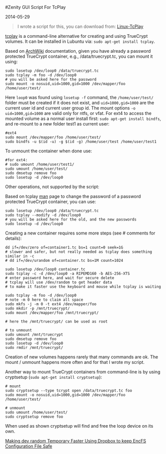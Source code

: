 #Zenity GUI Script For TcPlay

2014-05-29

<!--- tags: linux encryption -->

> I wrote a script for this, you can download from: [Linux-TcPlay](#r/linux-tcplay-ui.md)

[tcplay](https://github.com/bwalex/tc-play) is a command-line alternative for creating and using TrueCrypt volumes. It can be installed in Lubuntu via: `sudo apt-get install tcplay`.

Based on [ArchWiki](https://wiki.archlinux.org/index.php/Tcplay) documentation, given you have already a password protected TrueCrypt container, e.g., /data/truecrypt.tc, you can mount it using:

```
sudo losetup /dev/loop0 /data/truecrypt.tc
sudo tcplay -m foo -d /dev/loop0
# you will be asked here for the password
sudo mount -o nosuid,uid=1000,gid=1000 /dev/mapper/foo /home/user/test/
```

Here `loop0` was found using `losetup -f` command, the `/home/user/test/` folder must be created if it does not exist, and `uid=1000,gid=1000` are the current user id and current user group id. The mount options `-o uid=1000,gid=1000` are valid only for ntfs, or vfat. For ext4 to access the mounted volume as a normal user install first: `sudo apt-get install bindfs`, and re-mount to a new folder test1 as current user:

```
#ext4
sudo mount /dev/mapper/foo /home/user/test/
sudo bindfs -u $(id -u) -g $(id -g) /home/user/test /home/user/test1
```

To unmount the container when done use:
```
#for ext4:
# sudo umount /home/user/test1/
sudo umount /home/user/test/
sudo dmsetup remove foo
sudo losetup -d /dev/loop0
```

Other operations, not supported by the script:

Based on tcplay [man](http://leaf.dragonflybsd.org/cgi/web-man?command=tcplay&section=8) page to change the password of a password protected TrueCrypt container, you can use:

```
sudo losetup /dev/loop0 /data/truecrypt.tc
sudo tcplay --modify -d /dev/loop0
# you will be asked here for the old, and the new passwords
sudo losetup -d /dev/loop0
```

Creating a new container requires some more steps (see \# comments for details):

```
dd if=/dev/zero of=container1.tc bs=1 count=0 seek=1G
# slower and safer, but not really needed as tcplay does something similar in -c
# dd if=/dev/urandom of=container.tc bs=1M count=1024

sudo losetup /dev/loop0 container.tc
sudo tcplay -c -d /dev/loop0 -a RIPEMD160 -b AES-256-XTS
# enter password here, and wait for secure delete
# tcplay will use /dev/random to get header data
# to make it faster use the keyboard and mouse while tcplay is waiting

sudo tcplay -m foo -d /dev/loop0
# note -m 0 here to claim all space
sudo mkfs -j -m 0 -t ext4 /dev/mapper/foo
sudo mkdir -p /mnt/truecrypt/
sudo mount /dev/mapper/foo /mnt/truecrypt/

# here the /mnt/truecrypt/ can be used as root

# to unmount
sudo umount /mnt/truecrypt
sudo dmsetup remove foo
sudo losetup -d /dev/loop0
sudo rmdir /mnt/truecrypt/
```

Creation of new volumes happens rarely that many commands are ok. The mount / unmount happens more often and for that I wrote my script.

Another way to mount TrueCrypt containers from command-line is by using cryptsetup (`sudo apt-get install cryptsetup`):

```
# mount
sudo cryptsetup --type tcrypt open /data/truecrypt.tc foo
sudo mount -o nosuid,uid=1000,gid=1000 /dev/mapper/foo /home/user/test/

# unmount
sudo umount /home/user/test/
sudo cryptsetup remove foo
```
When used as shown cryptsetup will find and free the loop device on its own.

<ins class='nfooter'><a id='fprev' href='#blog/2014/2014-05-30-Making-dev-random-Temporary-Faster.md'>Making dev random Temporary Faster</a> <a id='fnext' href='#blog/2014/2014-05-27-Using-Dropbox-to-keep-EncFS-Configuration-File-Safe.md'>Using Dropbox to keep EncFS Configuration File Safe</a></ins>
